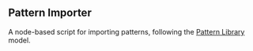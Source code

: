 Pattern Importer
---

A node-based script for importing patterns, following the [Pattern Library](http://github.com/pattern-library/pattern-library) model.